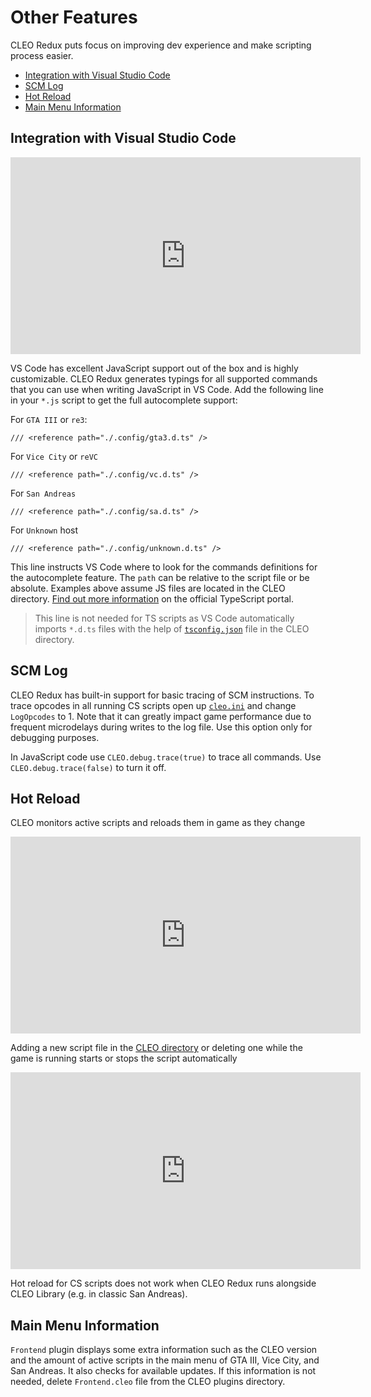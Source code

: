# Other Features

CLEO Redux puts focus on improving dev experience and make scripting process easier.

- [Integration with Visual Studio Code](#integration-with-visual-studio-code)
- [SCM Log](#scm-log)
- [Hot Reload](#hot-reload)
- [Main Menu Information](#main-menu-information)

## Integration with Visual Studio Code

<iframe width="560" height="315" src="https://www.youtube.com/embed/jqz8_lGnG4g" title="YouTube video player" frameborder="0" allow="accelerometer; autoplay; clipboard-write; encrypted-media; gyroscope; picture-in-picture" allowfullscreen></iframe>

VS Code has excellent JavaScript support out of the box and is highly customizable. CLEO Redux generates typings for all supported commands that you can use when writing JavaScript in VS Code. Add the following line in your `*.js` script to get the full autocomplete support:

For `GTA III` or `re3`:

```
/// <reference path="./.config/gta3.d.ts" />
```

For `Vice City` or `reVC`

```
/// <reference path="./.config/vc.d.ts" />
```

For `San Andreas`

```
/// <reference path="./.config/sa.d.ts" />
```

For `Unknown` host

```
/// <reference path="./.config/unknown.d.ts" />
```

This line instructs VS Code where to look for the commands definitions for the autocomplete feature. The `path` can be relative to the script file or be absolute. Examples above assume JS files are located in the CLEO directory. [Find out more information](https://www.typescriptlang.org/docs/handbook/triple-slash-directives.html#-reference-path-) on the official TypeScript portal.

> This line is not needed for TS scripts as VS Code automatically imports `*.d.ts` files with the help of [`tsconfig.json`](./typescript.md#ts-config) file in the CLEO directory.

## SCM Log

CLEO Redux has built-in support for basic tracing of SCM instructions. To trace opcodes in all running CS scripts open up [`cleo.ini`](./config.md) and change `LogOpcodes` to 1. Note that it can greatly impact game performance due to frequent microdelays during writes to the log file. Use this option only for debugging purposes.

In JavaScript code use `CLEO.debug.trace(true)` to trace all commands. Use `CLEO.debug.trace(false)` to turn it off.

## Hot Reload

CLEO monitors active scripts and reloads them in game as they change

<iframe width="560" height="315" src="https://www.youtube.com/embed/WanLojClqFw" title="YouTube video player" frameborder="0" allow="accelerometer; autoplay; clipboard-write; encrypted-media; gyroscope; picture-in-picture" allowfullscreen></iframe>

Adding a new script file in the [CLEO directory](./cleo-directory.md) or deleting one while the game is running starts or stops the script automatically

<iframe width="560" height="315" src="https://www.youtube.com/embed/LAi2syrsxJg" title="YouTube video player" frameborder="0" allow="accelerometer; autoplay; clipboard-write; encrypted-media; gyroscope; picture-in-picture" allowfullscreen></iframe>

Hot reload for CS scripts does not work when CLEO Redux runs alongside CLEO Library (e.g. in classic San Andreas).

## Main Menu Information

`Frontend` plugin displays some extra information such as the CLEO version and the amount of active scripts in the main menu of GTA III, Vice City, and San Andreas. It also checks for available updates. If this information is not needed, delete `Frontend.cleo` file from the CLEO plugins directory.
